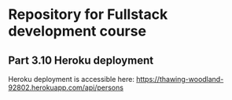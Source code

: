 # Repository for Fullstack development course

## Part 3.10 Heroku deployment

Heroku deployment is accessible here:
https://thawing-woodland-92802.herokuapp.com/api/persons
